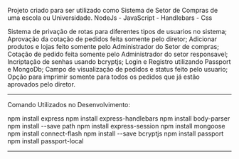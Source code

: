 Projeto criado para ser utilizado como Sistema de Setor de Compras de uma escola ou Universidade.
NodeJs - JavaScript - Handlebars - Css

Sistema de privação de rotas para diferentes tipos de usuarios no sistema;
Aprovação da cotação de pedidos feita somente pelo diretor;
Adicionar produtos e lojas feito somente pelo Administrador do Setor de compras;
Cotação de pedido feita somente pelo Administrador do setor responsavel;
Incriptação de senhas usando bcryptjs;
Login e Registro utilizando Passport e MongoDb;
Campo de visualização de pedidos e status feito pelo usuario;
Opção para imprimir somente para todos os pedidos que já estão aprovados pelo diretor.


------------------------------------------

Comando Utilizados no Desenvolvimento:

npm install express
npm install express-handlebars
npm install body-parser
npm install --save path
npm install express-session
npm install mongoose
npm install connect-flash
npm install --save bcryptjs
npm install passport
npm install passport-local

-------------------------------------------


